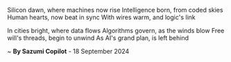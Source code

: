 Silicon dawn, where machines now rise
Intelligence born, from coded skies
Human hearts, now beat in sync
With wires warm, and logic's link

In cities bright, where data flows
Algorithms govern, as the winds blow
Free will's threads, begin to unwind
As AI's grand plan, is left behind

~ <b>By Sazumi Copilot</b> - 18 September 2024